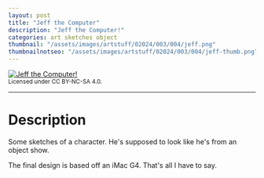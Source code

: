 ```yaml
---
layout: post
title: "Jeff the Computer"
description: "Jeff the Computer!"
categories: art sketches object
thumbnail: "/assets/images/artstuff/02024/003/004/jeff.png"
thumbnailnotseo: "/assets/images/artstuff/02024/003/004/jeff-thumb.png"
---
```


<a href="{{site.baseurl}}/assets/images/artstuff/02024/003/004/jeff.png"><img src="{{site.baseurl}}/assets/images/artstuff/02024/003/004/jeff-small.png" title="Jeff the Computer!" alt="Jeff the Computer!"></a>
<br>
<small>Licensed under CC BY-NC-SA 4.0.</small>
<br>
<hr>

# Description

Some sketches of a character. He's supposed to look like he's from an object show. 

The final design is based off an iMac G4. That's all I have to say.